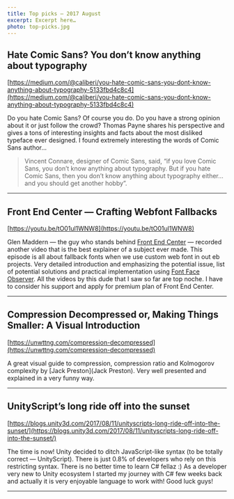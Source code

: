 ```yaml
---
title: Top picks — 2017 August
excerpt: Excerpt here…
photo: top-picks.jpg
---
```


## Hate Comic Sans? You don’t know anything about typography
[https://medium.com/@caliberi/you-hate-comic-sans-you-dont-know-anything-about-typography-5133fbd4c8c4](https://medium.com/@caliberi/you-hate-comic-sans-you-dont-know-anything-about-typography-5133fbd4c8c4)

Do you hate Comic Sans? Of course you do. Do you have a strong opinion about it or just follow the crowd? Thomas Payne shares his perspective and gives a tons of interesting insights and facts about the most disliked typeface ever designed. I found extremely interesting the words of Comic Sans author…

> Vincent Connare, designer of Comic Sans, said, “if you love Comic Sans, you don’t know anything about typography. But if you hate Comic Sans, then you don’t know anything about typography either… and you should get another hobby”.

- - -

## Front End Center — Crafting Webfont Fallbacks

[https://youtu.be/tO01ul1WNW8](https://youtu.be/tO01ul1WNW8)

Glen Maddern — the guy who stands behind [Front End Center](https://frontend.center/) — recorded another video that is the best explainer of a subject ever made. This episode is all about fallback fonts when we use custom web font in out eb projects. Very detailed introduction and emphasizing the potential issue, list of potential solutions and practical implementation using [Font Face Observer](https://fontfaceobserver.com/). All the videos by this dude that I saw so far are top noche. I have to consider his support and apply for premium plan of Front End Center.

- - -

## Compression Decompressed or, Making Things Smaller: A Visual Introduction

[https://unwttng.com/compression-decompressed](https://unwttng.com/compression-decompressed)

A great visual guide to compression, compression ratio and Kolmogorov complexity by [Jack Preston](Jack Preston). Very well presented and explained in a very funny way.

- - -

## UnityScript’s long ride off into the sunset

[https://blogs.unity3d.com/2017/08/11/unityscripts-long-ride-off-into-the-sunset/](https://blogs.unity3d.com/2017/08/11/unityscripts-long-ride-off-into-the-sunset/)

The time is now! Unity decided to ditch JavaScript-like syntax (to be totally correct — UnityScript). There is just 0.8% of developers who rely on this restricting syntax. There is no better time to learn C# fellaz :) As a developer very new to Unity ecosystem I started my journey with C# few weeks back and actually it is very enjoyable language to work with! Good luck guys!

- - -


